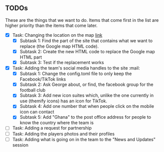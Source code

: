 ## TODOs

These are the things that we want to do. Items that come first in the list are higher priority than the items that come later.

- [x] Task: Changing the location on the map [link](https://www.openstreetmap.org/export/embed.html?layer=mapquest&marker=7.45768,-2.58421&bbox=-2.58,7.43,-2.59,7.47)
  - [x] Subtask 1:  Find the part of the site that contains what we want to replace (the Google map HTML code).
  - [x] Subtask 2: Create the new HTML code to replace the Google map HTML part
  - [x] Subtask 3: Test if the replacement works
- [x] Task: Adding the team's social media handles to the site :mail:
  - [x] Subtask 1: Change the config.toml file to only keep the Facebook/TikTok links
  - [x] Subtask 2: Ask George about, or find, the facebook group for the football club
  - [x] Subtask 3: Add new icon suites which, unlike the one currently in use (themify icons) has an icon for TikTok.
  - [x] Subtask 4: Add one number that when people click on the mobile icon can contact
  - [x] Subtask 5: Add "Ghana" to the post office address for people to know the country where the team is
- [ ] Task: Adding a request for partnership
- [ ] Task: Adding the players photos and their profiles 
- [ ] Task: Adding what is going on in the team to the "News and Updates" session
